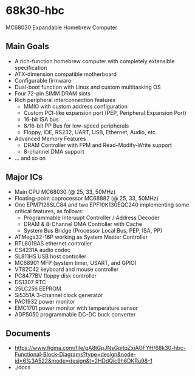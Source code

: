 # 68k30-hbc
MC68030 Expandable Homebrew Computer

## Main Goals
- A rich-function homebrew computer with completely extensible specification
- ATX-dimension compatible motherboard
- Configurable firmware
- Dual-boot function with Linux and custom multitasking OS
- Four 72-pin SIMM DRAM slots
- Rich peripheral interconnection features
  - MMIO with custom address configuration
  - Custom PCI-like expansion port (PEP, Peripheral Expansion Port)
  - 16-bit ISA bus
  - 8/16-bit PP Bus for low-speed peripherals
  - Floppy, IDE, RS232, UART, USB, Ethernet, Audio, etc.
- Advanced Memory Features
  - DRAM Controller with FPM and Read-Modify-Write support
  - 8-channel DMA support
- ... and so on

## Major ICs
- Main CPU MC68030 (@ 25, 33, 50MHz)
- Floating-point coprocessor MC68882 (@ 25, 33, 50MHz)
- One EPM7128SLC84 and two EPF10K130EQC240 implementing some critical features, as follows:
  - Programmable Interuupt Controller / Address Decoder
  - DRAM & 8-Channel DMA Controller with Cache
  - System Bus Bridge (Processor Local Bus, PEP, ISA, PP)
- ATMega32-16P working as System Master Controller
- RTL8019AS ethernet controller
- CS4231A audio codec
- SL811HS USB host controller
- MC68901 MFP (system timer, USART, and GPIO)
- VT82C42 keyboard and mouse controller
- PC8477BV floppy disk controller
- DS1307 RTC
- 25LC256 EEPROM
- Si5351A 3-channel clock generator
- PAC1932 power monitor
- EMC1701 power monitor with temperature sensor
- ADP5050 programmable DC-DC buck converter

## Documents
- https://www.figma.com/file/gA8tGpJNsGpitqZxiAOFYH/68k30-hbc-Functional-Block-Diagrams?type=design&node-id=6%3A522&mode=design&t=2HDdQic9h6DKRu98-1
- ./docs
